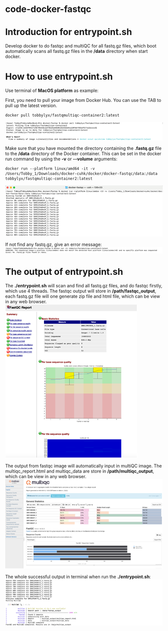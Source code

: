 # code-docker-fastqc
# Introduction for entrypoint.sh
Develop docker to do fastqc and multiQC for all fastq.gz files, which boot automatically scans all fastq.gz files in the **/data** directory when start docker.

# How to use entrypoint.sh
Use terminal of **MacOS platform** as example:

First, you need to pull your image from Docker Hub. You can use the TAB to pull up the latest version.

```
docker pull tobbylyx/fastqmultiqc-container2:latest
```
![sample image](/pic/7.png)

Make sure that you have mounted the directory containing the **.fastq.gz** file to the **/data** directory of the Docker container. This can be set in the docker run command by using the **-v** or **--volume** arguments:

```
docker run --platform linux/amd64 -it -v /Users/Tobby_1/Downloads/docker-cuhk/docker/docker-fastqc/data:/data tobbylyx/fastqmultiqc-container2:latest
```
![sample image](/pic/5.png)

If not find any fastq.gz, give an error message:
![sample image](/pic/8.png)

# The output of entrypoint.sh
The **./entrypoint.sh** will scan and find all fastq.gz files, and do fastqc firstly, which use 4 threads. The fastqc output will store in **/path/fastqc_output**, each fastq.gz file will one generate zip file and html file, which can be view in any web browser.
![sample image](/pic/2.png)

The output from fastqc image will automatically input in multiQC image. The multiqc_report.html and multiqc_data are store in **/path/multiqc_output**, which can be view in any web browser.
![sample image](/pic/3.png)

The whole successful output in terminal when run the **./entrypoint.sh**:
![sample image](/pic/6.png)

